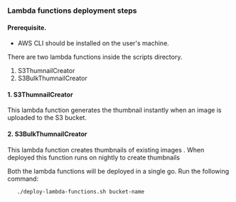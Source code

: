 ### Lambda functions deployment steps

#### Prerequisite.

- AWS CLI should be installed on the user's machine.

There are two lambda functions inside the scripts directory.

1. S3ThumnailCreator
2. S3BulkThumnailCreator

#### 1. S3ThumnailCreator

This lambda function generates the thumbnail instantly when an image is uploaded to the S3 bucket.

#### 2. S3BulkThumnailCreator

This lambda function creates thumbnails of existing images . When deployed this function runs on nightly to create thumbnails

Both the lambda functions will be deployed in a single go. Run the following command:

```
   ./deploy-lambda-functions.sh bucket-name
```
